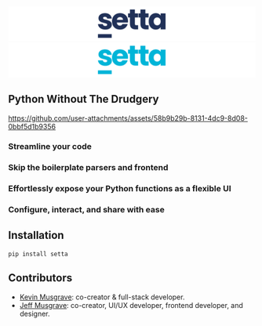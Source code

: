 ![Setta Logo](images/setta-github-light.png#gh-light-mode-only)
![Setta Logo](images/setta-github-dark.png#gh-dark-mode-only)


## Python Without The Drudgery

https://github.com/user-attachments/assets/58b9b29b-8131-4dc9-8d08-0bbf5d1b9356
  
### Streamline your code

### Skip the boilerplate parsers and frontend

### Effortlessly expose your Python functions as a flexible UI

### Configure, interact, and share with ease


## Installation

```
pip install setta
```



## Contributors

- [Kevin Musgrave](https://github.com/KevinMusgrave): co-creator & full-stack developer.
- [Jeff Musgrave](https://github.com/JeffMusgrave): co-creator, UI/UX developer, frontend developer, and designer.
